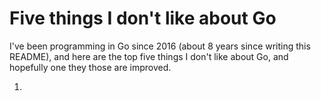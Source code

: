 # Five things I don't like about Go

I've been programming in Go since 2016 (about 8 years since writing this README), and here are the top five things I don't like about Go, and hopefully one they those are improved.

1.
